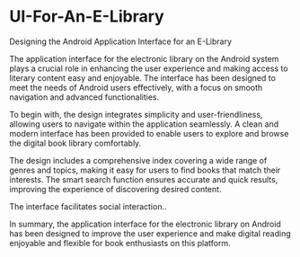 # UI-For-An-E-Library
 Designing the Android Application Interface for an E-Library


The application interface for the electronic library on the Android system plays a crucial role in enhancing the user experience and making access to literary content easy and enjoyable. The interface has been designed to meet the needs of Android users effectively, with a focus on smooth navigation and advanced functionalities.

To begin with, the design integrates simplicity and user-friendliness, allowing users to navigate within the application seamlessly. A clean and modern interface has been provided to enable users to explore and browse the digital book library comfortably.

The design includes a comprehensive index covering a wide range of genres and topics, making it easy for users to find books that match their interests. The smart search function ensures accurate and quick results, improving the experience of discovering desired content.

The interface facilitates social interaction..

In summary, the application interface for the electronic library on Android has been designed to improve the user experience and make digital reading enjoyable and flexible for book enthusiasts on this platform.
